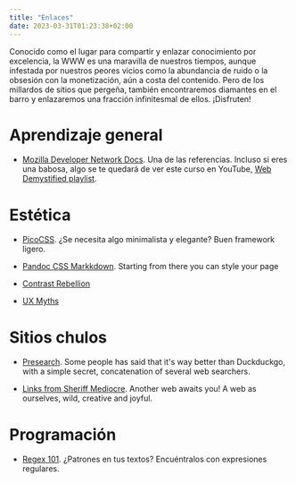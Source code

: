 ```yaml
---
title: "Enlaces"
date: 2023-03-31T01:23:38+02:00
---
```


Conocido como el lugar para compartir y enlazar conocimiento por excelencia, la WWW es una maravilla de nuestros tiempos, aunque infestada por nuestros peores vicios como la abundancia de ruido o la obsesión con la monetización, aún a costa del contenido. Pero de los millardos de sitios que pergeña, también encontraremos diamantes en el barro y enlazaremos una fracción infinitesmal de ellos. ¡Disfruten!

# Aprendizaje general

* [Mozilla Developer Network Docs](https://developer.mozilla.org/en-US/docs/Learn/Getting_started_with_the_web). Una de las referencias. Incluso si eres una babosa, algo se te quedará de ver este curso en YouTube, [Web Demystified playlist](https://www.youtube.com/playlist?list=PLo3w8EB99pqLEopnunz-dOOBJ8t-Wgt2g).


# Estética

* [PicoCSS](https://picocss.com). ¿Se necesita algo minimalista y elegante? Buen framework ligero.

* [Pandoc CSS Markkdown](https://jez.io/pandoc-markdown-css-theme/). Starting from there you can style your page

* [Contrast Rebellion](https://contrastrebellion.com/)

* [UX Myths](https://uxmyths.com)

# Sitios chulos

* [Presearch](https://presearch.io). Some people has said that it's way better than Duckduckgo, with a simple secret, concatenation of several web searchers.

* [Links from Sheriff Mediocre](https://sheriffmediocre.xyz//articles/links.html). Another web awaits you! A web as ourselves, wild, creative and joyful.

# Programación

* [Regex 101](https://regex101.com). ¿Patrones en tus textos? Encuéntralos con expresiones regulares.